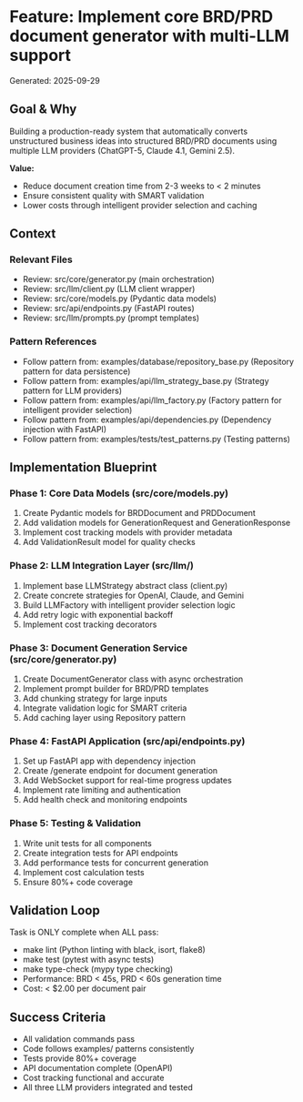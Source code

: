 # Feature: Implement core BRD/PRD document generator with multi-LLM support
Generated: 2025-09-29

## Goal & Why
Building a production-ready system that automatically converts unstructured business ideas into structured BRD/PRD documents using multiple LLM providers (ChatGPT-5, Claude 4.1, Gemini 2.5).

**Value:**
- Reduce document creation time from 2-3 weeks to < 2 minutes
- Ensure consistent quality with SMART validation
- Lower costs through intelligent provider selection and caching

## Context
### Relevant Files
- Review: src/core/generator.py (main orchestration)
- Review: src/llm/client.py (LLM client wrapper)
- Review: src/core/models.py (Pydantic data models)
- Review: src/api/endpoints.py (FastAPI routes)
- Review: src/llm/prompts.py (prompt templates)

### Pattern References
- Follow pattern from: examples/database/repository_base.py (Repository pattern for data persistence)
- Follow pattern from: examples/api/llm_strategy_base.py (Strategy pattern for LLM providers)
- Follow pattern from: examples/api/llm_factory.py (Factory pattern for intelligent provider selection)
- Follow pattern from: examples/api/dependencies.py (Dependency injection with FastAPI)
- Follow pattern from: examples/tests/test_patterns.py (Testing patterns)

## Implementation Blueprint

### Phase 1: Core Data Models (src/core/models.py)
1. Create Pydantic models for BRDDocument and PRDDocument
2. Add validation models for GenerationRequest and GenerationResponse
3. Implement cost tracking models with provider metadata
4. Add ValidationResult model for quality checks

### Phase 2: LLM Integration Layer (src/llm/)
1. Implement base LLMStrategy abstract class (client.py)
2. Create concrete strategies for OpenAI, Claude, and Gemini
3. Build LLMFactory with intelligent provider selection logic
4. Add retry logic with exponential backoff
5. Implement cost tracking decorators

### Phase 3: Document Generation Service (src/core/generator.py)
1. Create DocumentGenerator class with async orchestration
2. Implement prompt builder for BRD/PRD templates
3. Add chunking strategy for large inputs
4. Integrate validation logic for SMART criteria
5. Add caching layer using Repository pattern

### Phase 4: FastAPI Application (src/api/endpoints.py)
1. Set up FastAPI app with dependency injection
2. Create /generate endpoint for document generation
3. Add WebSocket support for real-time progress updates
4. Implement rate limiting and authentication
5. Add health check and monitoring endpoints

### Phase 5: Testing & Validation
1. Write unit tests for all components
2. Create integration tests for API endpoints
3. Add performance tests for concurrent generation
4. Implement cost calculation tests
5. Ensure 80%+ code coverage

## Validation Loop
Task is ONLY complete when ALL pass:
- make lint (Python linting with black, isort, flake8)
- make test (pytest with async tests)
- make type-check (mypy type checking)
- Performance: BRD < 45s, PRD < 60s generation time
- Cost: < $2.00 per document pair

## Success Criteria
- All validation commands pass
- Code follows examples/ patterns consistently
- Tests provide 80%+ coverage
- API documentation complete (OpenAPI)
- Cost tracking functional and accurate
- All three LLM providers integrated and tested